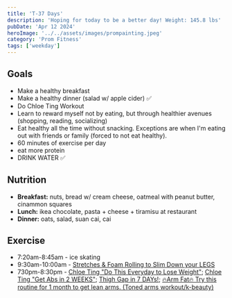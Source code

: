 ```yaml
---
title: 'T-37 Days'
description: 'Hoping for today to be a better day! Weight: 145.8 lbs'
pubDate: 'Apr 12 2024'
heroImage: '../../assets/images/prompainting.jpeg'
category: 'Prom Fitness'
tags: ['weekday']
---
```


## Goals

- Make a healthy breakfast
- Make a healthy dinner (salad w/ apple cider) ✅
- Do Chloe Ting Workout
- Learn to reward myself not by eating, but through healthier avenues (shopping, reading, socializing)
- Eat healthy all the time without snacking. Exceptions are when I'm eating out with friends or family (forced to not eat healthy).
- 60 minutes of exercise per day
- eat more protein
- DRINK WATER ✅

## Nutrition

- **Breakfast:** nuts, bread w/ cream cheese, oatmeal with peanut butter, cinammon squares
- **Lunch:** ikea chocolate, pasta + cheese + tiramisu at restaurant
- **Dinner:** oats, salad, suan cai, cai

## Exercise

- 7:20am-8:45am - ice skating
- 9:30am-10:00am - [Stretches & Foam Rolling to Slim Down your LEGS](https://www.youtube.com/watch?v=zF7LFDfKEGY)
- 730pm-8:30pm - [Chloe Ting "Do This Everyday to Lose Weight"](https://www.youtube.com/watch?v=2MoGxae-zyo); [Chloe Ting "Get Abs in 2 WEEKS"](https://www.youtube.com/watch?v=2pLT-olgUJs); [Thigh Gap in 7 DAYs!](https://www.youtube.com/watch?v=cgLwA4_VTMc); [🔥Arm Fat🔥 Try this routine for 1 month to get lean arms. (Toned arms workout/k-beauty)](https://www.youtube.com/watch?v=T-bVqdhqW2U)
